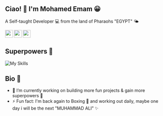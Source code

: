 ## Ciao! 👋 I'm Mohamed Emam 😀
A Self-taught Developer 💻 from the land of Pharaohs "EGYPT" 🌤

[<img src="https://img.shields.io/badge/Portfolio-282C34?logo=about.me" height="25"/>](https://www.mohamedemam.com)
[<img src="https://img.shields.io/badge/Gmail-282C34?logo=gmail" height="25"/>](mailto:onemohamedemam@gmail.com)
[<img src="https://img.shields.io/badge/LinkedIn-282C34?logo=linkedin&logoColor=0077B5" height="25"/>](https://www.linkedin.com/in/onemohamedemam)

## Superpowers 💪
![My Skills](https://skillicons.dev/icons?i=html,css)

## Bio 📖
- 🔭 I’m currently working on building more fun projects & gain more superpowers 🦸
- ⚡ Fun fact: I'm back again to Boxing 🥊 and working out daily, maybe one day i will be the next "MUHAMMAD ALI" ✨
